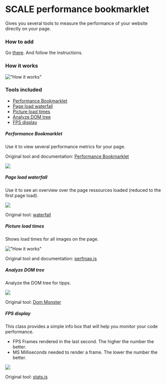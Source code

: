 # SCALE performance bookmarklet
Gives you several tools to measure the performance of your website directly on your page.

### How to add
Go [there](http://scale-team.github.io/scale-perf/). And follow the instructions.

### How it works
!["How it works"](https://scale-team.github.io/scale-perf/images/howitworks.jpg)

### Tools included

- [Performance Bookmarklet](#performance-bookmarklet)
- [Page load waterfall](#page-load-waterfall)
- [Picture load times](#picture-load-times)
- [Analyze DOM tree](#analyze-dom-tree)
- [FPS display](#fps-display)

##### Performance Bookmarklet
Use it to view several performance metrics for your page.

Original tool and documentation: [Performance Bookmarklet](https://github.com/micmro/performance-bookmarklet)

![](https://scale-team.github.io/scale-perf/images/performancebooklet.jpg)

##### Page load waterfall
Use it to see an overview over the page ressources loaded (reduced to the first page load).

![](https://scale-team.github.io/scale-perf/images/waterfall.jpg)

Original tool: [waterfall](https://github.com/andydavies/waterfall)

##### Picture load times
Shows load times for all images on the page.

!["How it works"](https://scale-team.github.io/scale-perf/images/pictureload.jpg)

Original tool and documentation: [perfmap.js](https://github.com/zeman/perfmap)

##### Analyze DOM tree
Analyze the DOM tree for tipps.

![](https://scale-team.github.io/scale-perf/images/dommonster.jpg)

Original tool: [Dom Monster](https://github.com/madrobby/dom-monster)

##### FPS display
This class provides a simple info box that will help you monitor your code performance.

- FPS Frames rendered in the last second. The higher the number the better.
- MS Milliseconds needed to render a frame. The lower the number the better.

![](https://scale-team.github.io/scale-perf/images/fpsdisplay.jpg)

Original tool: [stats.js](https://github.com/mrdoob/stats.js/)